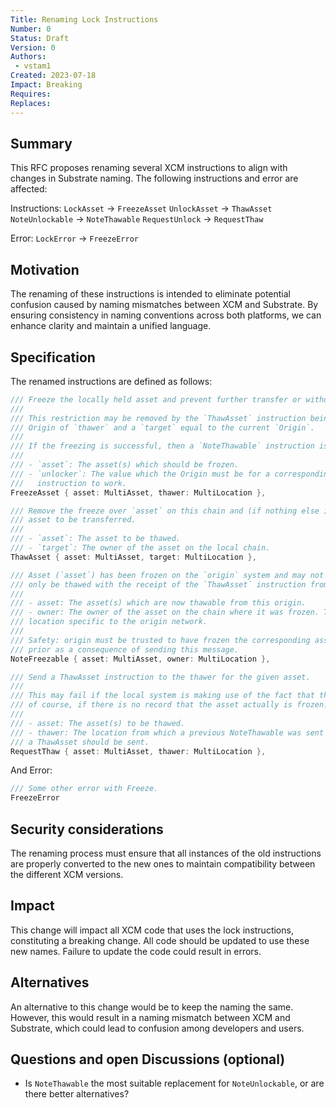```yaml
---
Title: Renaming Lock Instructions
Number: 0
Status: Draft
Version: 0
Authors:
 - vstam1
Created: 2023-07-18
Impact: Breaking
Requires:
Replaces:
---
```


## Summary

This RFC proposes renaming several XCM instructions to align with changes in Substrate naming.
The following instructions and error are affected:

Instructions:
`LockAsset` -> `FreezeAsset`
`UnlockAsset` -> `ThawAsset`
`NoteUnlockable` -> `NoteThawable`
`RequestUnlock` -> `RequestThaw`

Error:
`LockError` -> `FreezeError`


## Motivation

The renaming of these instructions is intended to eliminate potential confusion caused by naming mismatches between XCM and Substrate. By ensuring consistency in naming conventions across both platforms, we can enhance clarity and maintain a unified language.

## Specification

The renamed instructions are defined as follows:
```rust
/// Freeze the locally held asset and prevent further transfer or withdrawal.
///
/// This restriction may be removed by the `ThawAsset` instruction being called with an
/// Origin of `thawer` and a `target` equal to the current `Origin`.
///
/// If the freezing is successful, then a `NoteThawable` instruction is sent to `thawer`.
///
/// - `asset`: The asset(s) which should be frozen.
/// - `unlocker`: The value which the Origin must be for a corresponding `ThawAsset`
///   instruction to work.
FreezeAsset { asset: MultiAsset, thawer: MultiLocation },

/// Remove the freeze over `asset` on this chain and (if nothing else is preventing it) allow the
/// asset to be transferred.
///
/// - `asset`: The asset to be thawed.
/// - `target`: The owner of the asset on the local chain.
ThawAsset { asset: MultiAsset, target: MultiLocation },

/// Asset (`asset`) has been frozen on the `origin` system and may not be transferred. It may
/// only be thawed with the receipt of the `ThawAsset` instruction from this chain.
///
/// - asset: The asset(s) which are now thawable from this origin.
/// - owner: The owner of the asset on the chain where it was frozen. This may be a
/// location specific to the origin network.
///
/// Safety: origin must be trusted to have frozen the corresponding asset
/// prior as a consequence of sending this message.
NoteFreezable { asset: MultiAsset, owner: MultiLocation },

/// Send a ThawAsset instruction to the thawer for the given asset.
///
/// This may fail if the local system is making use of the fact that the asset is frozen or,
/// of course, if there is no record that the asset actually is frozen.
///
/// - asset: The asset(s) to be thawed.
/// - thawer: The location from which a previous NoteThawable was sent and to which
/// a ThawAsset should be sent.
RequestThaw { asset: MultiAsset, thawer: MultiLocation },
```

And Error:
```rust
/// Some other error with Freeze.
FreezeError
```

## Security considerations

The renaming process must ensure that all instances of the old instructions are properly
converted to the new ones to maintain compatibility between the different XCM versions.

## Impact

This change will impact all XCM code that uses the lock instructions, constituting a breaking change. All code should be updated to use these new names. Failure to update the code could result in errors.

## Alternatives

An alternative to this change would be to keep the naming the same. However, this would result in a naming mismatch between XCM and Substrate, which could lead to confusion among developers and users.

## Questions and open Discussions (optional)

- Is `NoteThawable` the most suitable replacement for `NoteUnlockable`, or are there better alternatives?
